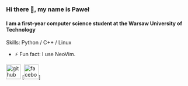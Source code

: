 ### Hi there 👋, my name is Paweł
#### I am a first-year computer science student at the Warsaw University of Technology

Skills: Python / C++ / Linux

- ⚡ Fun fact: I use NeoVim. 


[<img src='https://cdn.jsdelivr.net/npm/simple-icons@3.0.1/icons/github.svg' alt='github' height='40'>](https://github.com/PawelSkorupski)  [<img src='https://cdn.jsdelivr.net/npm/simple-icons@3.0.1/icons/facebook.svg' alt='facebook' height='40'>]
